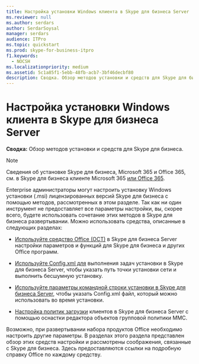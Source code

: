 ```yaml
---
title: Настройка установки Windows клиента в Skype для бизнеса Server
ms.reviewer: null
ms.author: serdars
author: SerdarSoysal
manager: serdars
audience: ITPro
ms.topic: quickstart
ms.prod: skype-for-business-itpro
f1.keywords:
  - NOCSH
ms.localizationpriority: medium
ms.assetid: 5c1a85f1-5ebb-48fb-acb7-3bf46decbf80
description: Сводка. Обзор методов установки и средств для Skype для бизнеса.
---
```


# <a name="customize-windows-client-installation-in-skype-for-business-server"></a>Настройка установки Windows клиента в Skype для бизнеса Server
 
**Сводка:** Обзор методов установки и средств для Skype для бизнеса.
  
> [!NOTE]
> Сведения об установке Skype для бизнеса, Microsoft 365 и Office 365, см. в Skype для бизнеса клиенте Microsoft 365 [или Office 365](https://support.office.com/article/8c563b81-22c9-4024-9efe-9fe28c7bbc96). 
  
Enterprise администраторы могут настроить установку Windows установки (.msi) лицензированных версий Skype для бизнеса с помощью методов, рассмотренных в этом разделе. Так как ни один инструмент не предоставляет все параметры настройки, вы, скорее всего, будете использовать сочетание этих методов в Skype для бизнеса развертывании. Можно использовать средства, описанные в следующих разделах:
  
- [Используйте средство Office (OCT)](use-the-office-customization-tool-oct.md) в Skype для бизнеса Server настройки параметров и функций для Skype для бизнеса и других Office программ.
    
- [Используйте Config.xml для](use-config-xml-to-perform-installation-tasks.md) выполнения задач установки в Skype для бизнеса Server, чтобы указать путь точки установки сети и выполнить бесшумную установку.
    
- [Используйте параметры командной строки установки в Skype для бизнеса Server](use-setup-command-line-options.md), чтобы указать Config.xml файл, который можно использовать во время установки.
    
- [Настройка политик загрузки](configure-client-bootstrapping-policies.md) клиентов в Skype для бизнеса Server с помощью оснастки редактора объектов групповой политики MMC.
    
Возможно, при развертывании набора продуктов Office необходимо настроить другие параметры. В разделах этого раздела представлен обзор этих средств настройки и рассмотрены соображения, связанные с Skype для бизнеса. Здесь предоставляются ссылки на подробную справку Office по каждому средству. 
  


